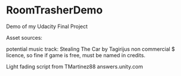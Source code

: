 # RoomTrasherDemo
Demo of my Udacity Final Project


Asset sources:


potential music track: Stealing The Car by Tagirijus  non commercial $ licence, so fine if game is free, must be named in credits.

Light fading script from TMartinez88 answers.unity.com